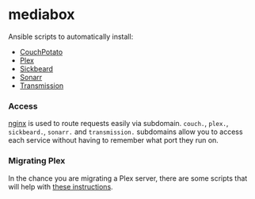# mediabox

Ansible scripts to automatically install:

* [CouchPotato](https://couchpota.to/)
* [Plex](https://plex.tv/)
* [Sickbeard](http://sickbeard.com/)
* [Sonarr](https://sonarr.tv/)
* [Transmission](http://www.transmissionbt.com/)

### Access

[nginx](http://nginx.org/en/) is used to route requests easily via subdomain. `couch.`, `plex.`, `sickbeard.`, `sonarr.` and `transmission.` subdomains allow you to access each service without having to remember what port they run on.

### Migrating Plex

In the chance you are migrating a Plex server, there are some scripts that will help with [these instructions](https://support.plex.tv/hc/en-us/articles/201370363-Move-an-Install-to-Another-System).